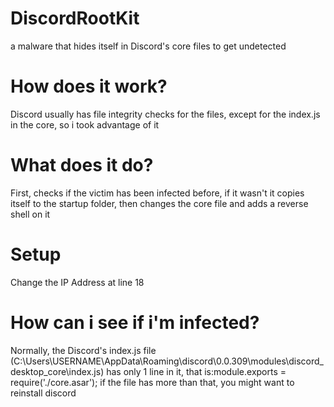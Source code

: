 # DiscordRootKit
a malware that hides itself in Discord's core files to get undetected
# How does it work?
Discord usually has file integrity checks for the files, except for the index.js in the core, so i took advantage of it
# What does it do?
First, checks if the victim has been infected before, if it wasn't it copies itself to the startup folder, then changes the core file and adds a reverse shell on it
# Setup
Change the IP Address at line 18
# How can i see if i'm infected?
Normally, the Discord's index.js file (C:\Users\USERNAME\AppData\Roaming\discord\0.0.309\modules\discord_desktop_core\index.js) has only 1 line in it, that is:module.exports = require('./core.asar'); if the file has more than that, you might want to reinstall discord
